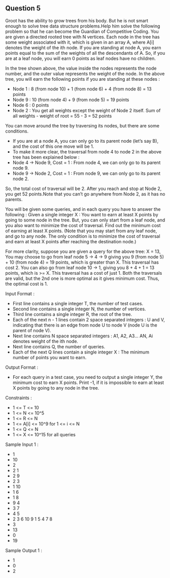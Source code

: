 ## Question 5

Groot has the ability to grow trees from his body. But he is not smart enough to solve tree data structure problems.Help him solve the following problem 
so that he can become the Guardian of Competitive Coding. You are given a directed rooted tree with N vertices. Each node in the tree has some weight associated 
with it, which is given in an array A, where A[i] denotes the weight of the ith node. If you are standing at node A, you earn points equal to the sum of the weights
of all the descendants of A. So, if you are at a leaf node, you will earn 0 points as leaf nodes have no children.

In the tree shown above, the value inside the nodes represents the node number, and the outer value represents the weight of the node.
In the above tree, you will earn the following points if you are standing at these nodes :
- Node 1 : 8 (from node 10) + 1 (from node 6) + 4 (from node 8) = 13 points
- Node 9 : 10 (from node 4) + 9 (from node 5) = 19 points
- Node 6 : 0 points
- Node 2 : You get all weights except the weight of Node 2 itself. Sum of all weights - weight of root = 55 - 3 = 52 points

You can move around the tree by traversing its nodes, but there are some conditions.
- If you are at a node A, you can only go to its parent node (let’s say B), and the cost of this one move will be 1.
- To make it more clear, the traversal from node 4 to node 2 in the above tree has been explained below :
- Node 4 -> Node 9, Cost = 1 : From node 4, we can only go to its parent node 9.
- Node 9 -> Node 2, Cost = 1 : From node 9, we can only go to its parent node 2.

So, the total cost of traversal will be 2. After you reach and stop at Node 2, you get 52 points.Note that you can’t go anywhere from Node 2, as it has no parents.
 
You will be given some queries, and in each query you have to answer the following :
 Given a single integer X : You want to earn at least X points by going to some node in the tree. But, you can only start from a leaf node, and you also want 
 to minimize the cost of traversal. Find out the minimum cost of earning at least X points. (Note that you may start from any leaf node, and go to any node. 
 The only condition is to minimize the cost of traversal and earn at least X points after reaching the destination node.)
 
For more clarity, suppose you are given a query for the above tree:
 X = 13, You may choose to go from leaf node 5 -> 4 -> 9 giving you 9 (from node 5) + 10 (from node 4) = 19 points, which is greater than X. This traversal 
 has cost 2. You can also go from leaf node 10 -> 1, giving you 8 + 4 + 1 = 13 points, which is >= X. This traversal has a cost of just 1. Both the traversals 
 are valid, but the 2nd one is more optimal as it gives minimum cost. Thus, the optimal cost is 1.

Input Format :
- First line contains a single integer T, the number of test cases.
- Second line contains a single integer N, the number of vertices.
- Third line contains a single integer R, the root of the tree.
- Each of the next n - 1 lines contain 2 space separated integers : U and V, indicating that there is an edge from node U to node V (node U is the parent of node V).
- Next line contains N space separated integers : A1, A2, A3… AN, Ai denotes weight of the ith node.
- Next line contains Q, the number of queries.
- Each of the next Q lines contain a single integer X : The minimum number of points you want to earn.

Output Format :
- For each query in a test case, you need to output a single integer Y, the minimum cost to earn X points. Print -1, if it is impossible to earn at least X points by   going to any node in the tree.

Constraints :
- 1 <= T <= 10
- 1 <= N <= 10^5
- 1 <= R <= N
- 1 <= A[i] <= 10^9 for 1 <= i <= N
- 1 <= Q <= N
- 1 <= X <= 10^15 for all queries

Sample Input 1 :
 - 1
 - 10
 - 2
 - 2 1
 - 2 9 
 - 2 3
 - 1 10
 - 1 6
 - 1 8
 - 9 4
 - 3 7
 - 4 5
 - 2 3 6 10 9 1 5 4 7 8
 - 3
 - 13
 - 0
 - 19

Sample Output 1 :
 - 1
 - 0
 - 2
